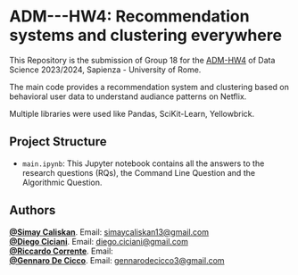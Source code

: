 # ADM---HW4: Recommendation systems and clustering everywhere
This Repository is the submission of Group 18 for the [ADM-HW4](https://github.com/Sapienza-University-Rome/ADM/tree/master/2023/Homework_4) of Data Science 2023/2024, Sapienza - University of Rome. 

The main code provides a recommendation system and clustering based on behavioral user data to understand audiance patterns on Netflix.

Multiple libraries were used like Pandas, SciKit-Learn, Yellowbrick.<br>



## Project Structure

- `main.ipynb`: This Jupyter notebook contains all the answers to the research questions (RQs), the Command Line Question and the Algorithmic Question. <br>



## Authors 

[**@Simay Caliskan**](https://github.com/simaycaliskan). Email:  simaycaliskan13@gmail.com <br>
[**@Diego Ciciani**](https://github.com/diego-ciciani01). Email: diego.ciciani@gmail.com<br>
[**@Riccardo Corrente**](https://github.com/RiccardoCorr). Email:  <br>
[**@Gennaro De Cicco**](https://github.com/gennarodecicco). Email: gennarodecicco3@gmail.com
